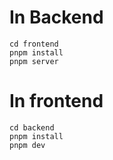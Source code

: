 # In Backend

```shell
cd frontend
pnpm install
pnpm server
```

# In frontend

```shell
cd backend
pnpm install
pnpm dev
```
